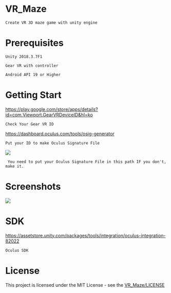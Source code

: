# VR_Maze
    Create VR 3D maze game with unity engine
# Prerequisites
    Unity 2018.3.7F1

    Gear VR with controller

    Android API 19 or Higher

# Getting Start
https://play.google.com/store/apps/details?id=com.Viewport.GearVRDeviceID&hl=ko

    Check Your Gear VR ID

https://dashboard.oculus.com/tools/osig-generator

    Put your ID to make Oculus Signature File

<img src="https://user-images.githubusercontent.com/33346331/54262538-bf265880-45b1-11e9-803c-305bd8241634.png"/>
    
     You need to put your Oculus Signature File in this path IF you don't, make it.

# Screenshots
<img src="https://user-images.githubusercontent.com/33346331/53643313-17d32880-3c77-11e9-94cd-13fea73c87a1.png"/>

# SDK
https://assetstore.unity.com/packages/tools/integration/oculus-integration-82022
    
    Oculus SDK
# License
This project is licensed under the MIT License - see the [VR_Maze/LICENSE](LICENSE)
